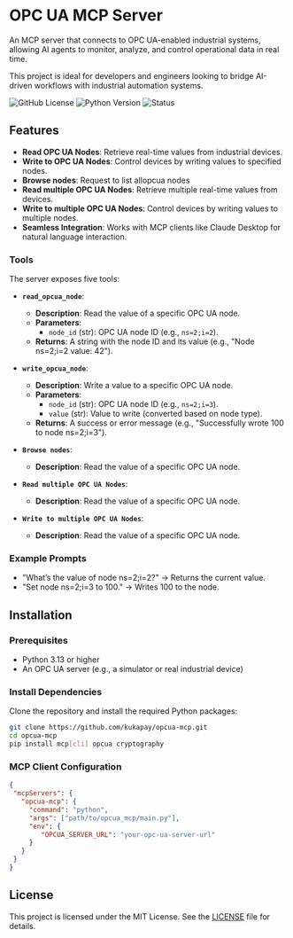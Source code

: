 # OPC UA MCP Server

An MCP server that connects to OPC UA-enabled industrial systems, allowing AI agents to monitor, analyze, and control operational data in real time.

This project is ideal for developers and engineers looking to bridge AI-driven workflows with industrial automation systems.

![GitHub License](https://img.shields.io/github/license/kukapay/opcua-mcp)
![Python Version](https://img.shields.io/badge/python-3.13+-blue)
![Status](https://img.shields.io/badge/status-active-brightgreen.svg)

## Features

- **Read OPC UA Nodes**: Retrieve real-time values from industrial devices.
- **Write to OPC UA Nodes**: Control devices by writing values to specified nodes.
- **Browse nodes**: Request to list allopcua  nodes
- **Read multiple OPC UA Nodes**: Retrieve multiple real-time values from devices.
- **Write to multiple OPC UA Nodes**: Control devices by writing values to multiple nodes.
- **Seamless Integration**: Works with MCP clients like Claude Desktop for natural language interaction.


### Tools
The server exposes five tools:
- **`read_opcua_node`**:
  - **Description**: Read the value of a specific OPC UA node.
  - **Parameters**:
    - `node_id` (str): OPC UA node ID (e.g., `ns=2;i=2`).
  - **Returns**: A string with the node ID and its value (e.g., "Node ns=2;i=2 value: 42").

- **`write_opcua_node`**:
  - **Description**: Write a value to a specific OPC UA node.
  - **Parameters**:
    - `node_id` (str): OPC UA node ID (e.g., `ns=2;i=3`).
    - `value` (str): Value to write (converted based on node type).
  - **Returns**: A success or error message (e.g., "Successfully wrote 100 to node ns=2;i=3").

- **`Browse nodes`**:
  - **Description**: Read the value of a specific OPC UA node.

- **`Read multiple OPC UA Nodes`**:
  - **Description**: Read the value of a specific OPC UA node.

- **`Write to multiple OPC UA Nodes`**:
  - **Description**: Read the value of a specific OPC UA node.


### Example Prompts

- "What’s the value of node ns=2;i=2?" → Returns the current value.
- "Set node ns=2;i=3 to 100." → Writes 100 to the node.

## Installation

### Prerequisites
- Python 3.13 or higher
- An OPC UA server (e.g., a simulator or real industrial device)

### Install Dependencies
Clone the repository and install the required Python packages:

```bash
git clone https://github.com/kukapay/opcua-mcp.git
cd opcua-mcp
pip install mcp[cli] opcua cryptography
```

### MCP Client Configuration

```json
{
 "mcpServers": {
   "opcua-mcp": {
     "command": "python",
     "args": ["path/to/opcua_mcp/main.py"],
     "env": {
        "OPCUA_SERVER_URL": "your-opc-ua-server-url"
     }
   }
 }
}
```


## License
This project is licensed under the MIT License. See the [LICENSE](LICENSE) file for details.
